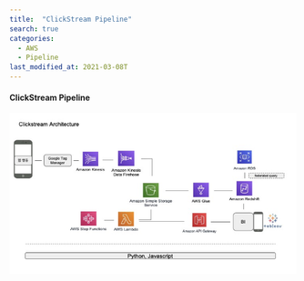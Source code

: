 ```yaml
---
title:  "ClickStream Pipeline"
search: true
categories:
  - AWS
  - Pipeline
last_modified_at: 2021-03-08T
---
```


#### ClickStream Pipeline


![- clickstream pipeline](/assets/images/clickstream.jpeg)
